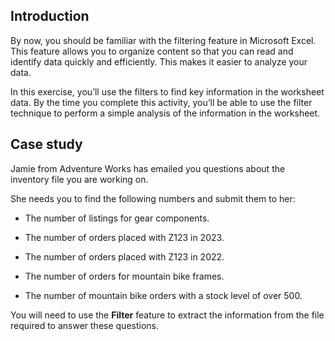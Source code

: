 ## Introduction
By now, you should be familiar with the filtering feature in Microsoft Excel. This feature allows you to organize content so that you can read and identify data quickly and efficiently. This makes it easier to analyze your data.

In this exercise, you’ll use the filters to find key information in the worksheet data. By the time you complete this activity, you’ll be able to use the filter technique to perform a simple analysis of the information in the worksheet. 

## Case study
Jamie from Adventure Works has emailed you questions about the inventory file you are working on.

She needs you to find the following numbers and submit them to her:

- The number of listings for gear components.

- The number of orders placed with Z123 in 2023.

- The number of orders placed with Z123 in 2022.

- The number of orders for mountain bike frames.

- The number of mountain bike orders with a stock level of over 500.

You will need to use the **Filter** feature to extract the information from the file required to answer these questions.

